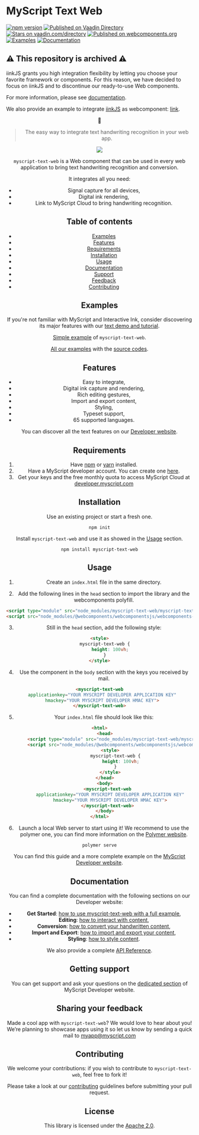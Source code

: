 # MyScript Text Web

[![npm version](https://badge.fury.io/js/myscript-text-web.svg)](https://badge.fury.io/js/myscript-text-web)
[![Published on Vaadin  Directory](https://img.shields.io/badge/Vaadin%20Directory-published-00b4f0.svg)](https://vaadin.com/directory/component/MyScriptmyscript-text-web)
[![Stars on vaadin.com/directory](https://img.shields.io/vaadin-directory/star/MyScriptmyscript-text-web.svg)](https://vaadin.com/directory/component/MyScriptmyscript-text-web)
[![Published on webcomponents.org](https://img.shields.io/badge/webcomponents.org-published-blue.svg)](https://www.webcomponents.org/element/MyScript/myscript-text-web)
[![Examples](https://img.shields.io/badge/Link%20to-examples-blue.svg)](https://myscript.github.io/myscript-text-web/#/elements/myscript-text-web/demos/other-examples)
[![Documentation](https://img.shields.io/badge/Link%20to-documentation-green.svg)](https://developer.myscript.com/docs/interactive-ink/latest/web/web-components/text-element/)

## :warning: This repository is archived :warning:
iinkJS grants you high integration flexibility by letting you choose your favorite framework or components. For this reason, we have decided to focus on iinkJS and to discontinue our ready-to-use Web components.

For more information, please see [documentation](https://developer.myscript.com/).

We also provide an example to integrate [iinkJS](https://github.com/MyScript/iinkJS) as webcomponent: [link](https://github.com/MyScript/web-integration-samples).

<div align="center">

:construction:

> The easy way to integrate text handwriting recognition in your web app.

<p align="center">
  <img src="preview.gif">
</p>

`myscript-text-web` is a Web component that can be used in every web application to bring text handwriting recognition and conversion. 

It integrates all you need:  
* Signal capture for all devices,
* Digital ink rendering,
* Link to MyScript Cloud to bring handwriting recognition.

## Table of contents

* [Examples](https://github.com/MyScript/myscript-text-web#examples)
* [Features](https://github.com/MyScript/myscript-text-web#features)
* [Requirements](https://github.com/MyScript/myscript-text-web#requirements)
* [Installation](https://github.com/MyScript/myscript-text-web#installation)
* [Usage](https://github.com/MyScript/myscript-text-web#usage)
* [Documentation](https://github.com/MyScript/myscript-text-web#documentation)
* [Support](https://github.com/MyScript/myscript-text-web#support)
* [Feedback](https://github.com/MyScript/myscript-text-web#sharing-your-feedback)
* [Contributing](https://github.com/MyScript/myscript-text-web#contributing)


## Examples

If you're not familiar with MyScript and Interactive Ink, consider discovering its major features with our [text demo and tutorial](http://webdemo.myscript.com/views/text.html).

[Simple example](https://myscript.github.io/myscript-text-web/#/elements/myscript-text-web/demos/get-started-[v4]) of `myscript-text-web`. 

[All our examples](https://myscript.github.io/myscript-text-web/#/elements/myscript-text-web/demos/other-examples) with the [source codes](https://github.com/MyScript/myscript-text-web/tree/master/src/demo-app/examples).

## Features

* Easy to integrate,
* Digital ink capture and rendering,
* Rich editing gestures,
* Import and export content,
* Styling,
* Typeset support,
* 65 supported languages.

You can discover all the text features on our [Developer website](https://developer.myscript.com/text).

## Requirements

1. Have [npm](https://www.npmjs.com/get-npm) or [yarn](https://yarnpkg.com/en/docs/install) installed.
2. Have a MyScript developer account. You can create one [here](https://dev.myscript.com/).
2. Get your keys and the free monthly quota to access MyScript Cloud at [developer.myscript.com](https://developer.myscript.com)
 
## Installation

Use an existing project or start a fresh one.

```shell
npm init
```

Install `myscript-text-web` and use it as showed in the [Usage]() section.

```shell
npm install myscript-text-web
```

## Usage

1. Create an `index.html` file in the same directory. 

2. Add the following lines in the `head` section to import the library and the webcomponents polyfill.

```html
<script type="module" src="node_modules/myscript-text-web/myscript-text-web.js"></script>
<script src="node_modules/@webcomponents/webcomponentsjs/webcomponents-loader.js"></script>
```  

3. Still in the `head` section, add the following style:

```html
<style>
    myscript-text-web {
        height: 100vh;
    }
</style>
```

4. Use the component in the `body` section with the keys you received by mail.

```html
<myscript-text-web
  applicationkey="YOUR MYSCRIPT DEVELOPER APPLICATION KEY"
  hmackey="YOUR MYSCRIPT DEVELOPER HMAC KEY">
</myscript-text-web>
```

5. Your `index.html` file should look like this:

```html
<html>
    <head>
        <script type="module" src="node_modules/myscript-text-web/myscript-text-web.js"></script>
        <script src="node_modules/@webcomponents/webcomponentsjs/webcomponents-loader.js"></script>
        <style>
            myscript-text-web {
                height: 100vh;
            }
        </style>
    </head>
    <body>
      <myscript-text-web
        applicationkey="YOUR MYSCRIPT DEVELOPER APPLICATION KEY"
        hmackey="YOUR MYSCRIPT DEVELOPER HMAC KEY">
      </myscript-text-web>
    </body>
</html>
```

6. Launch a local Web server to start using it! We recommend to use the polymer one, you can find more information on the [Polymer website](https://www.polymer-project.org/3.0/start/install-3-0).

```
polymer serve
```

You can find this guide and a more complete example on the [MyScript Developer website](https://developer.myscript.com/docs/interactive-ink/latest/web/web-components/text-element/get-started/).

## Documentation

You can find a complete documentation with the following sections on our Developer website:

* **Get Started**: [how to use myscript-text-web with a full example](https://developer.myscript.com/docs/interactive-ink/latest/web/web-components/text-element/get-started/),
* **Editing**: [how to interact with content](https://developer.myscript.com/docs/interactive-ink/latest/web/web-components/text-element/editing/),
* **Conversion**: [how to convert your handwritten content](https://developer.myscript.com/docs/interactive-ink/latest/web/web-components/text-element/conversion/),
* **Import and Export**: [how to import and export your content](https://developer.myscript.com/docs/interactive-ink/latest/web/web-components/text-element/import-and-export/),
* **Styling**: [how to style content](https://developer.myscript.com/docs/interactive-ink/latest/web/web-components/text-element/styling/).

We also provide a complete [API Reference](https://myscript.github.io/myscript-text-web/#/elements/myscript-text-web).


## Getting support

You can get support and ask your questions on the [dedicated section](https://developer-support.myscript.com/support/discussions/forums/16000096021) of MyScript Developer website.

## Sharing your feedback

Made a cool app with `myscript-text-web`? We would love to hear about you!
We’re planning to showcase apps using it so let us know by sending a quick mail to [myapp@myscript.com](mailto://myapp@myscript.com)

## Contributing

We welcome your contributions: if you wish to contribute to `myscript-text-web`, feel free to fork it!

Please take a look at our [contributing](CONTRIBUTING.md) guidelines before submitting your pull request.

## License

This library is licensed under the [Apache 2.0](http://opensource.org/licenses/Apache-2.0).
